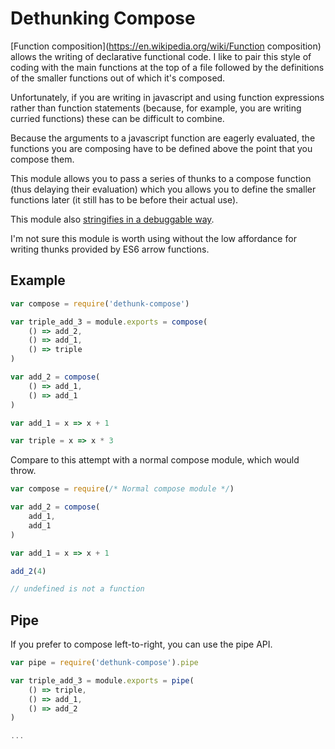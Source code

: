 # Dethunking Compose

[Function composition](https://en.wikipedia.org/wiki/Function composition)
allows the writing of declarative functional code.
I like to pair this style of coding with the main functions at the top of a file
followed by the definitions of the smaller functions out of which it's composed.

Unfortunately, if you are writing in javascript and using function expressions
rather than function statements
(because, for example, you are writing curried functions)
these can be difficult to combine.

Because the arguments to a javascript function are eagerly evaluated,
the functions you are composing have to be defined above the point
that you compose them.

This module allows you to pass a series of thunks to a compose function
(thus delaying their evaluation)
which you allows you to define the smaller functions later
(it still has to be before their actual use).

This module also [stringifies in a debuggable way][debug].

I'm not sure this module is worth using without
the low affordance for writing thunks provided by ES6 arrow functions.

## Example

```js
var compose = require('dethunk-compose')

var triple_add_3 = module.exports = compose(
    () => add_2,
    () => add_1,
    () => triple
)

var add_2 = compose(
    () => add_1,
    () => add_1
)

var add_1 = x => x + 1

var triple = x => x * 3
```

Compare to this attempt with a normal compose module,
which would throw.

```js
var compose = require(/* Normal compose module */)

var add_2 = compose(
    add_1,
    add_1
)

var add_1 = x => x + 1

add_2(4)

// undefined is not a function
```

## Pipe

If you prefer to compose left-to-right, you can use the pipe API.

```js
var pipe = require('dethunk-compose').pipe

var triple_add_3 = module.exports = pipe(
    () => triple,
    () => add_1,
    () => add_2
)

...
```

[debug]: https://medium.com/@drboolean/7deb4688a08c
